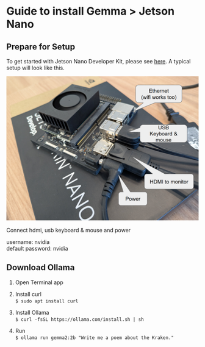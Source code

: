 # Guide to install Gemma > Jetson Nano

## Prepare for Setup

To get started with Jetson Nano Developer Kit, please see [here](https://developer.nvidia.com/embedded/learn/get-started-jetson-nano-devkit).
A typical setup will look like this.

![Jetson Nano Device Setup](images/jetson_nano.png)

Connect hdmi, usb keyboard & mouse and power

username: nvidia\
default password: nvidia

## Download Ollama

1. Open Terminal app

2. Install curl\
```$ sudo apt install curl```

3. Install Ollama\
```$ curl -fsSL https://ollama.com/install.sh | sh```

4. Run\
```$ ollama run gemma2:2b "Write me a poem about the Kraken."```
